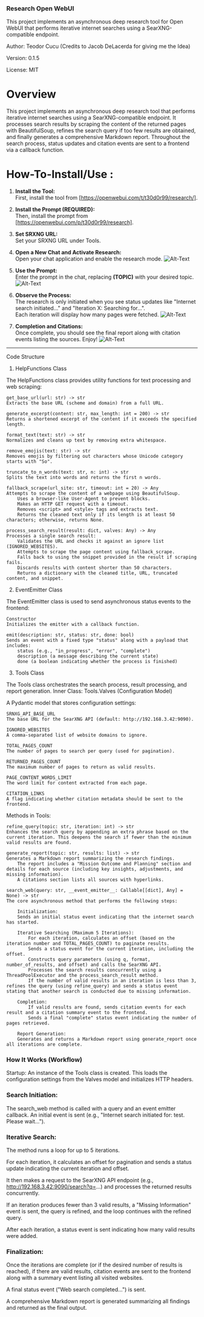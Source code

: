 ### Research Open WebUI

This project implements an asynchronous deep research tool for Open WebUI that performs iterative internet searches using a SearXNG-compatible endpoint. 

Author: Teodor Cucu (Credits to Jacob DeLacerda for giving me the Idea)

Version: 0.1.5

License: MIT

# Overview

This project implements an asynchronous deep research tool that performs iterative internet searches using a SearXNG-compatible endpoint. It processes search results by scraping the content of the returned pages with BeautifulSoup, refines the search query if too few results are obtained, and finally generates a comprehensive Markdown report. Throughout the search process, status updates and citation events are sent to a frontend via a callback function.

# How-To-Install/Use :

1. **Install the Tool:**  
   First, install the tool from [https://openwebui.com/t/t30d0r99/research/].

2. **Install the Prompt (REQUIRED):**  
   Then, install the prompt from [https://openwebui.com/p/t30d0r99/research].

3. **Set SRXNG URL:**  
   Set your SRXNG URL under Tools.

4. **Open a New Chat and Activate Research:**  
   Open your chat application and enable the research mode.
   ![Alt-Text](https://raw.githubusercontent.com/the-real-t30d0r/research-openwebui/refs/heads/main/1.png)

6. **Use the Prompt:**  
   Enter the prompt in the chat, replacing **(TOPIC)** with your desired topic.
   ![Alt-Text](https://raw.githubusercontent.com/the-real-t30d0r/research-openwebui/refs/heads/main/4.png)

8. **Observe the Process:**  
   The research is only initiated when you see status updates like "Internet search initiated..." and "Iteration X: Searching for...".  
   Each iteration will display how many pages were fetched.
      ![Alt-Text](https://raw.githubusercontent.com/the-real-t30d0r/research-openwebui/refs/heads/main/3.png)


10. **Completion and Citations:**  
   Once complete, you should see the final report along with citation events listing the sources. Enjoy!
      ![Alt-Text](https://raw.githubusercontent.com/the-real-t30d0r/research-openwebui/refs/heads/main/output-example.png)





-----------------------------------------------------------

Code Structure
1. HelpFunctions Class

The HelpFunctions class provides utility functions for text processing and web scraping:

    get_base_url(url: str) -> str
    Extracts the base URL (scheme and domain) from a full URL.

    generate_excerpt(content: str, max_length: int = 200) -> str
    Returns a shortened excerpt of the content if it exceeds the specified length.

    format_text(text: str) -> str
    Normalizes and cleans up text by removing extra whitespace.

    remove_emojis(text: str) -> str
    Removes emojis by filtering out characters whose Unicode category starts with "So".

    truncate_to_n_words(text: str, n: int) -> str
    Splits the text into words and returns the first n words.

    fallback_scrape(url_site: str, timeout: int = 20) -> Any
    Attempts to scrape the content of a webpage using BeautifulSoup.
        Uses a browser-like User-Agent to prevent blocks.
        Makes an HTTP GET request with a timeout.
        Removes <script> and <style> tags and extracts text.
        Returns the cleaned text only if its length is at least 50 characters; otherwise, returns None.

    process_search_result(result: dict, valves: Any) -> Any
    Processes a single search result:
        Validates the URL and checks it against an ignore list (IGNORED_WEBSITES).
        Attempts to scrape the page content using fallback_scrape.
        Falls back to using the snippet provided in the result if scraping fails.
        Discards results with content shorter than 50 characters.
        Returns a dictionary with the cleaned title, URL, truncated content, and snippet.

2. EventEmitter Class

The EventEmitter class is used to send asynchronous status events to the frontend:

    Constructor
    Initializes the emitter with a callback function.

    emit(description: str, status: str, done: bool)
    Sends an event with a fixed type "status" along with a payload that includes:
        status (e.g., "in_progress", "error", "complete")
        description (a message describing the current state)
        done (a boolean indicating whether the process is finished)

3. Tools Class

The Tools class orchestrates the search process, result processing, and report generation.
Inner Class: Tools.Valves (Configuration Model)

A Pydantic model that stores configuration settings:

    SRNXG_API_BASE_URL
    The base URL for the SearXNG API (default: http://192.168.3.42:9090).

    IGNORED_WEBSITES
    A comma-separated list of website domains to ignore.

    TOTAL_PAGES_COUNT
    The number of pages to search per query (used for pagination).

    RETURNED_PAGES_COUNT
    The maximum number of pages to return as valid results.

    PAGE_CONTENT_WORDS_LIMIT
    The word limit for content extracted from each page.

    CITATION_LINKS
    A flag indicating whether citation metadata should be sent to the frontend.

Methods in Tools:

    refine_query(topic: str, iteration: int) -> str
    Enhances the search query by appending an extra phrase based on the current iteration. This deepens the search if fewer than the minimum valid results are found.

    generate_report(topic: str, results: list) -> str
    Generates a Markdown report summarizing the research findings.
        The report includes a "Mission Outcome and Planning" section and details for each source (including key insights, adjustments, and missing information).
        A citations section lists all sources with hyperlinks.

    search_web(query: str, __event_emitter__: Callable[[dict], Any] = None) -> str
    The core asynchronous method that performs the following steps:

        Initialization:
        Sends an initial status event indicating that the internet search has started.

        Iterative Searching (Maximum 5 Iterations):
            For each iteration, calculates an offset (based on the iteration number and TOTAL_PAGES_COUNT) to paginate results.
            Sends a status event for the current iteration, including the offset.
            Constructs query parameters (using q, format, number_of_results, and offset) and calls the SearXNG API.
            Processes the search results concurrently using a ThreadPoolExecutor and the process_search_result method.
            If the number of valid results in an iteration is less than 3, refines the query (using refine_query) and sends a status event stating that another search is conducted due to missing information.

        Completion:
            If valid results are found, sends citation events for each result and a citation summary event to the frontend.
            Sends a final "complete" status event indicating the number of pages retrieved.

        Report Generation:
        Generates and returns a Markdown report using generate_report once all iterations are complete.

### How It Works (Workflow)

  Startup:
    An instance of the Tools class is created. This loads the configuration settings from the Valves model and initializes HTTP headers.
  

 ### Search Initiation:
  The search_web method is called with a query and an event emitter callback. An initial event is sent (e.g., "Internet search initiated for: test. Please wait...").

  ### Iterative Search:

  The method runs a loop for up to 5 iterations.
  
  For each iteration, it calculates an offset for pagination and sends a status update indicating the current iteration and offset.

  It then makes a request to the SearXNG API endpoint (e.g., http://192.168.3.42:9090/search?q=...) and processes the returned results concurrently.
  
  If an iteration produces fewer than 3 valid results, a "Missing Information" event is sent, the query is refined, and the loop continues with the refined query.
  
  After each iteration, a status event is sent indicating how many valid results were added.

 ### Finalization:
  Once the iterations are complete (or if the desired number of results is reached), if there are valid results, citation events are sent to the frontend along with a summary event listing all visited websites.
  
  A final status event ("Web search completed...") is sent.
  
  A comprehensive Markdown report is generated summarizing all findings and returned as the final output.
